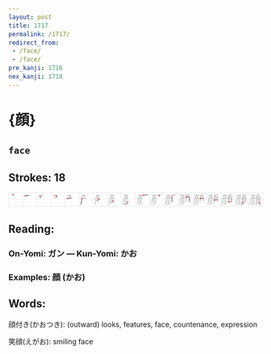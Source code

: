 ```yaml
---
layout: post
title: 1717
permalink: /1717/
redirect_from:
 - /face/
 - /face/
pre_kanji: 1716
nex_kanji: 1718
---
```


# {顔}

## `face`

## Strokes: 18

<div class="stroke"><img src="../images/E9A194.png" /></div>

## Reading:

### On-Yomi: ガン &mdash; Kun-Yomi: かお

### Examples: 顔 (かお)

## Words:

顔付き(かおつき): (outward) looks, features, face, countenance, expression

笑顔(えがお): smiling face
